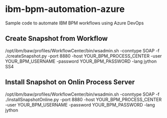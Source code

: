 # ibm-bpm-automation-azure
Sample code to automate IBM BPM workflows using Azure DevOps


## Create Snapshot from Workflow
/opt/ibm/baw/profiles/WorkflowCenter/bin/wsadmin.sh -conntype SOAP -f ./createSnapshot.py -port 8880 -host YOUR_BPM_PROCESS_CENTER -user YOUR_BPM_USERNAME -password YOUR_BPM_PASSWORD -lang jython SS4

## Install Snapshot on Onlin Process Server
/opt/ibm/baw/profiles/WorkflowCenter/bin/wsadmin.sh -conntype SOAP -f ./installSnapshotOnline.py -port 8880 -host YOUR_BPM_PROCESS_CENTER -user YOUR_BPM_USERNAME -password YOUR_BPM_PASSWORD -lang jython
